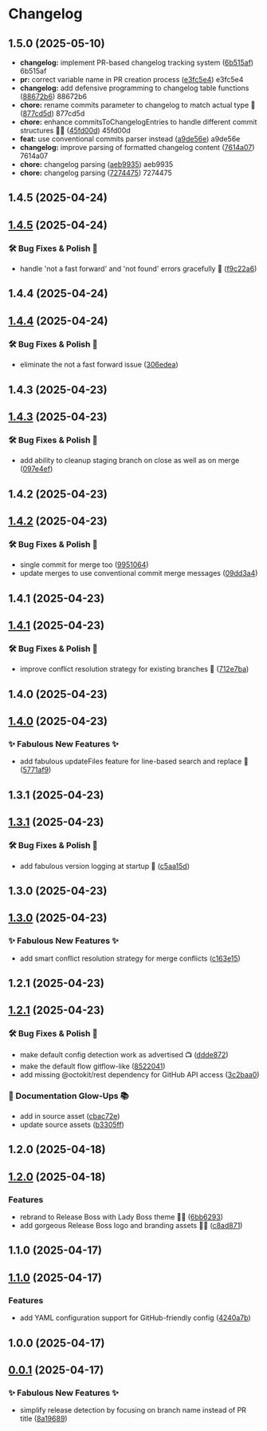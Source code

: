 # Changelog

## 1.5.0 (2025-05-10)

* **changelog:** implement PR-based changelog tracking system ([6b515af](https://github.com/atikayda/release-boss/commit/6b515afcfbc0b519b2f2037fcef7db34cd57e72a))  6b515af
* **pr:** correct variable name in PR creation process ([e3fc5e4](https://github.com/atikayda/release-boss/commit/e3fc5e4aac81eb1ef846c9ae11cc133629fc0a9e))  e3fc5e4
* **changelog:** add defensive programming to changelog table functions ([88672b6](https://github.com/atikayda/release-boss/commit/88672b67a4c478f99ba4fc12f2f6536e8e8eb1bc))  88672b6
* **chore:** rename commits parameter to changelog to match actual type 💅 ([877cd5d](https://github.com/atikayda/release-boss/commit/877cd5d1128fe1dd217f8adba50edb1e74e3d2a6))  877cd5d
* **chore:** enhance commitsToChangelogEntries to handle different commit structures 💁‍♀️ ([45fd00d](https://github.com/atikayda/release-boss/commit/45fd00dc6e8762bb83f10ca754725c9f23f42d0e))  45fd00d
* **feat:** use conventional commits parser instead ([a9de56e](https://github.com/atikayda/release-boss/commit/a9de56e88303cc6b7b22cdaddd9d622fe5b8b1a3))  a9de56e
* **changelog:** improve parsing of formatted changelog content ([7614a07](https://github.com/atikayda/release-boss/commit/7614a07b512418ede3a3851a02509dc5f33c93e4))  7614a07
* **chore:** changelog parsing ([aeb9935](https://github.com/atikayda/release-boss/commit/aeb993550678263c50909a434e1748250fee6043))  aeb9935
* **chore:** changelog parsing ([7274475](https://github.com/atikayda/release-boss/commit/72744754d393a62551f5e93bc03230805ee8b07f))  7274475

## 1.4.5 (2025-04-24)

## [1.4.5](https://github.com/atikayda/release-boss/compare/v1.4.4...v1.4.5) (2025-04-24)

### 🛠️ Bug Fixes & Polish 💅

* handle 'not a fast forward' and 'not found' errors gracefully 💅 ([f9c22a6](https://github.com/atikayda/release-boss/commit/f9c22a6dcbccf5df7ba2384118302a1a16d652ad))



## 1.4.4 (2025-04-24)

## [1.4.4](https://github.com/atikayda/release-boss/compare/v1.4.3...v1.4.4) (2025-04-24)

### 🛠️ Bug Fixes & Polish 💅

* eliminate the not a fast forward issue ([306edea](https://github.com/atikayda/release-boss/commit/306edeabc8872963c24a55253ae780d13222348e))



## 1.4.3 (2025-04-23)

## [1.4.3](https://github.com/atikayda/release-boss/compare/v1.4.2...v1.4.3) (2025-04-23)

### 🛠️ Bug Fixes & Polish 💅

* add ability to cleanup staging branch on close as well as on merge ([097e4ef](https://github.com/atikayda/release-boss/commit/097e4ef581e0ec33dd8b8851cac6f19c5529ebbe))



## 1.4.2 (2025-04-23)

## [1.4.2](https://github.com/atikayda/release-boss/compare/v1.4.1...v1.4.2) (2025-04-23)

### 🛠️ Bug Fixes & Polish 💅

* single commit for merge too ([9951064](https://github.com/atikayda/release-boss/commit/9951064a88429394a94b1453d61866910dab9fc6))
* update merges to use conventional commit merge messages ([09dd3a4](https://github.com/atikayda/release-boss/commit/09dd3a4a5c208468e95226a203d754d976297805))



## 1.4.1 (2025-04-23)

## [1.4.1](https://github.com/atikayda/release-boss/compare/v1.4.0...v1.4.1) (2025-04-23)

### 🛠️ Bug Fixes & Polish 💅

* improve conflict resolution strategy for existing branches 💅 ([712e7ba](https://github.com/atikayda/release-boss/commit/712e7ba3be8e9e57f0cf17fe496f5d40e096064c))



## 1.4.0 (2025-04-23)

## [1.4.0](https://github.com/atikayda/release-boss/compare/v1.3.1...v1.4.0) (2025-04-23)

### ✨ Fabulous New Features ✨

* add fabulous updateFiles feature for line-based search and replace 💅 ([5771af9](https://github.com/atikayda/release-boss/commit/5771af90539e11afe05c67a1f61855e459af3d92))



## 1.3.1 (2025-04-23)

## [1.3.1](https://github.com/atikayda/release-boss/compare/v1.3.0...v1.3.1) (2025-04-23)

### 🛠️ Bug Fixes & Polish 💅

* add fabulous version logging at startup 💅 ([c5aa15d](https://github.com/atikayda/release-boss/commit/c5aa15defce08fb0eb956474705a6c244dfb029f))



## 1.3.0 (2025-04-23)

## [1.3.0](https://github.com/atikayda/release-boss/compare/v1.2.1...v1.3.0) (2025-04-23)

### ✨ Fabulous New Features ✨

* add smart conflict resolution strategy for merge conflicts ([c163e15](https://github.com/atikayda/release-boss/commit/c163e154c729520e455fee978761bfbb47d62c73))



## 1.2.1 (2025-04-23)

## [1.2.1](https://github.com/atikayda/release-boss/compare/v1.2.0...v1.2.1) (2025-04-23)

### 🛠️ Bug Fixes & Polish 💅

* make default config detection work as advertised 📺 ([ddde872](https://github.com/atikayda/release-boss/commit/ddde872a5a6fcb84c4093d2bc3a73fc771088a2a))
* make the default flow gitflow-like ([8522041](https://github.com/atikayda/release-boss/commit/85220415cf2d8c14337ef330cba39a86567c89a3))
* add missing @octokit/rest dependency for GitHub API access ([3c2baa0](https://github.com/atikayda/release-boss/commit/3c2baa0263849c22f3bf6bdb6e3a2b5e10cf03f7))

### 📝 Documentation Glow-Ups 📚

* add in source asset ([cbac72e](https://github.com/atikayda/release-boss/commit/cbac72e00f4f6049d2890ee71a024a46cb6ec4f4))
* update source assets ([b3305ff](https://github.com/atikayda/release-boss/commit/b3305ffbe765d7263cf03b43af1772de78f8041b))



## 1.2.0 (2025-04-18)

## [1.2.0](https://github.com/atikayda/release-boss/compare/v1.1.0...v1.2.0) (2025-04-18)

### Features

* rebrand to Release Boss with Lady Boss theme 👑💅 ([6bb6293](https://github.com/atikayda/release-boss/commit/6bb6293e24a2445b8ba87cd6a429b916e3fc92a5))
* add gorgeous Release Boss logo and branding assets 💅👑 ([c8ad871](https://github.com/atikayda/release-boss/commit/c8ad871a7e258f23b85407fb251f94cb6220c67a))



## 1.1.0 (2025-04-17)

## [1.1.0](https://github.com/atikayda/release-manager/compare/v1.0.0...v1.1.0) (2025-04-17)

### Features

* add YAML configuration support for GitHub-friendly config ([4240a7b](https://github.com/atikayda/release-manager/commit/4240a7b4be4cc09e8643335c7d809658a295db7b))



## 1.0.0 (2025-04-17)

## [0.0.1](https://github.com/atikayda/release-manager/compare/v0.0.0...v0.0.1) (2025-04-17)

### ✨ Fabulous New Features ✨

* simplify release detection by focusing on branch name instead of PR title ([8a19689](https://github.com/atikayda/release-manager/commit/8a19689c738553c7363b914e31956e869dbf7bb5))

